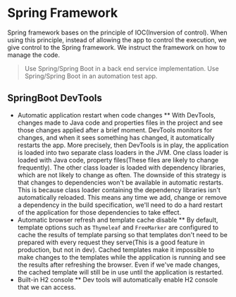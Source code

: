 # Spring Framework
Spring framework bases on the principle of IOC(Inversion of control). When using this principle, instead of allowing the app to control the execution, we give control to the Spring framework. We instruct the framework on how to manage the code.

> Use Spring/Spring Boot in a back end service implementation.
> Use Spring/Spring Boot in an automation test app.

## SpringBoot DevTools
* Automatic application restart when code changes
** With DevTools, changes made to Java code and properties files in the project and see those changes applied after a brief moment. DevTools monitors for changes, and when it sees something has changed, it automatically restarts the app. More precisely, then DevTools is in play, the application is loaded into two separate class loaders in the JVM. One class loader is loaded with Java code, property files(These files are likely to change frequently). The other class loader is loaded with dependency libraries, which are not likely to change as often. The downside of this strategy is that changes to dependencies won't be available in automatic restarts. This is because class loader containing the dependency libraries isn't automatically reloaded. This means any time we add, change or remove a dependency in the build specification, we'll need to do a hard restart of the application for those dependencies to take effect. 
* Automatic browser refresh and template cache disable
** By default, template options such as `Thymeleaf` and `FreeMarker` are configured to cache the results of template parsing so that templates don't need to be prepared with every request they serve(This is a good feature in production, but not in dev). Cached templates make it impossible to make changes to the templates while the application is running and see the results after refreshing the browser. Even if we've made changes, the cached template will still be in use until the application is restarted.
* Built-in H2 console
** Dev tools will automatically enable H2 console that we can access. 